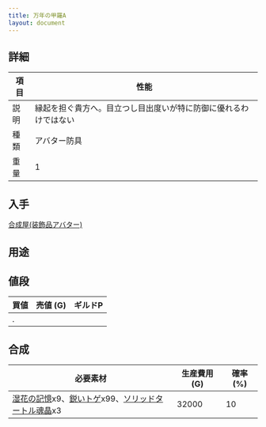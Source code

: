 ```yaml
---
title: 万年の甲羅A
layout: document
---
```

## 詳細

|項目|性能|
|---|---|
|説明|縁起を担ぐ貴方へ。目立つし目出度いが特に防御に優れるわけではない|
|種類|アバター防具|
|重量|1|

## 入手

[合成屋(装飾品アバター)](合成屋(装飾品アバター))

## 用途

## 値段

|買値|売値 (G)|ギルドP|
|---|---|---|
|.|||

## 合成

|必要素材|生産費用 (G)|確率 (%)|
|---|---|---|
|[湿花の記憶](湿花の記憶)x9、[鋭いトゲ](鋭いトゲ)x99、[ソリッドタートル魂晶](ソリッドタートル魂晶)x3|32000|10|
